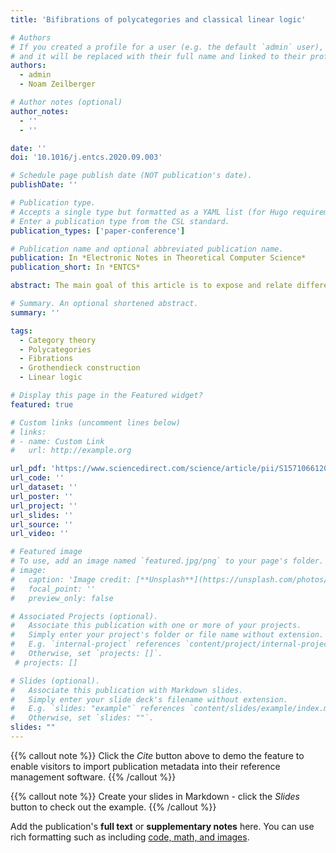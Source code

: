 ```yaml
---
title: 'Bifibrations of polycategories and classical linear logic'

# Authors
# If you created a profile for a user (e.g. the default `admin` user), write the username (folder name) here
# and it will be replaced with their full name and linked to their profile.
authors:
  - admin
  - Noam Zeilberger

# Author notes (optional)
author_notes:
  - ''
  - ''

date: ''
doi: '10.1016/j.entcs.2020.09.003'

# Schedule page publish date (NOT publication's date).
publishDate: ''

# Publication type.
# Accepts a single type but formatted as a YAML list (for Hugo requirements).
# Enter a publication type from the CSL standard.
publication_types: ['paper-conference']

# Publication name and optional abbreviated publication name.
publication: In *Electronic Notes in Theoretical Computer Science*
publication_short: In *ENTCS*

abstract: The main goal of this article is to expose and relate different ways of interpreting the multiplicative fragment of classical linear logic in polycategories. Polycategories are known to give rise to models of classical linear logic in so-called representable polycategories with duals, which ask for the existence of various polymaps satisfying the different universal properties needed to define tensor, par, and negation. We begin by explaining how these different universal properties can all be seen as instances of a single notion of universality of a polymap parameterised by an input or output object, which also generalises the classical notion of universal multimap in a multicategory. We then proceed to introduce a definition of in-cartesian and out-cartesian polymaps relative to a refinement system (= strict functor) of polycategories, in such a way that universal polymaps can be understood as a special case. In particular, we obtain that a polycategory is a representable polycategory with duals if and only if it is bifibred over the terminal polycategory . Finally, we present a Grothendieck correspondence between bifibrations of polycategories and pseudofunctors into **MAdj**, the (weak) 2-polycategory of multivariable adjunctions. When restricted to bifibrations over **1** we get back the correspondence between *-autonomous categories and Frobenius pseudomonoids in **MAdj** that was recently observed by Shulman.

# Summary. An optional shortened abstract.
summary: ''

tags:
  - Category theory
  - Polycategories
  - Fibrations
  - Grothendieck construction
  - Linear logic

# Display this page in the Featured widget?
featured: true

# Custom links (uncomment lines below)
# links:
# - name: Custom Link
#   url: http://example.org

url_pdf: 'https://www.sciencedirect.com/science/article/pii/S1571066120300499'
url_code: ''
url_dataset: ''
url_poster: ''
url_project: ''
url_slides: ''
url_source: ''
url_video: ''

# Featured image
# To use, add an image named `featured.jpg/png` to your page's folder.
# image:
#   caption: 'Image credit: [**Unsplash**](https://unsplash.com/photos/pLCdAaMFLTE)'
#   focal_point: ''
#   preview_only: false

# Associated Projects (optional).
#   Associate this publication with one or more of your projects.
#   Simply enter your project's folder or file name without extension.
#   E.g. `internal-project` references `content/project/internal-project/index.md`.
#   Otherwise, set `projects: []`.
 # projects: []

# Slides (optional).
#   Associate this publication with Markdown slides.
#   Simply enter your slide deck's filename without extension.
#   E.g. `slides: "example"` references `content/slides/example/index.md`.
#   Otherwise, set `slides: ""`.
slides: ""
---
```


{{% callout note %}}
Click the _Cite_ button above to demo the feature to enable visitors to import publication metadata into their reference management software.
{{% /callout %}}

{{% callout note %}}
Create your slides in Markdown - click the _Slides_ button to check out the example.
{{% /callout %}}

Add the publication's **full text** or **supplementary notes** here. You can use rich formatting such as including [code, math, and images](https://docs.hugoblox.com/content/writing-markdown-latex/).
